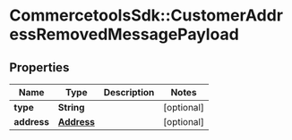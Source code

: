 # CommercetoolsSdk::CustomerAddressRemovedMessagePayload

## Properties
Name | Type | Description | Notes
------------ | ------------- | ------------- | -------------
**type** | **String** |  | [optional] 
**address** | [**Address**](Address.md) |  | [optional] 

